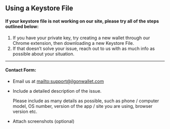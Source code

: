 ## Using a Keystore File

#### If your keystore file is not working on our site, please try all of the steps outlined below:

1. If you have your private key, try creating a new wallet through our Chrome extension, then downloading a new Keystore File.
2. If that doesn’t solve your issue, reach out to us with as much info as possible about your situation.

***

#### Contact Form:

* Email us at <mailto:support@ilgonwallet.com>

* <p>Include a detailed description of the issue.</p>
  <note>Please include as many details as possible, such as phone / computer model, OS number, version of the app / site you are using, browser version etc.</note>

* Attach screenshots (optional)
